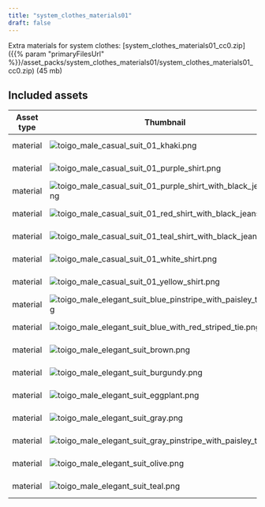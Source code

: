 ```yaml
---
title: "system_clothes_materials01"
draft: false
---
```


Extra materials for system clothes: [system_clothes_materials01_cc0.zip]({{% param "primaryFilesUrl" %}}/asset_packs/system_clothes_materials01/system_clothes_materials01_cc0.zip) (45 mb)


## Included assets

| Asset type | Thumbnail | Asset name | Author | Source | License |
| ---------- | --------- | ---------- | ------ | ------ | ------- |
| material | ![toigo_male_casual_suit_01_khaki.png](toigo_male_casual_suit_01_khaki.png) | toigo_male_casual_suit_01_khaki | MargaretToigo | [asset repo](http://www.makehumancommunity.org/node/996) | CC0 |
| material | ![toigo_male_casual_suit_01_purple_shirt.png](toigo_male_casual_suit_01_purple_shirt.png) | toigo_male_casual_suit_01_purple_shirt | MargaretToigo | [asset repo](http://www.makehumancommunity.org/node/999) | CC0 |
| material | ![toigo_male_casual_suit_01_purple_shirt_with_black_jeans.png](toigo_male_casual_suit_01_purple_shirt_with_black_jeans.png) | toigo_male_casual_suit_01_purple_shirt_with_black_jeans | MargaretToigo | [asset repo](http://www.makehumancommunity.org/node/998) | CC0 |
| material | ![toigo_male_casual_suit_01_red_shirt_with_black_jeans.png](toigo_male_casual_suit_01_red_shirt_with_black_jeans.png) | toigo_male_casual_suit_01_red_shirt_with_black_jeans | MargaretToigo | [asset repo](http://www.makehumancommunity.org/node/997) | CC0 |
| material | ![toigo_male_casual_suit_01_teal_shirt_with_black_jeans.png](toigo_male_casual_suit_01_teal_shirt_with_black_jeans.png) | toigo_male_casual_suit_01_teal_shirt_with_black_jeans | MargaretToigo | [asset repo](http://www.makehumancommunity.org/node/1001) | CC0 |
| material | ![toigo_male_casual_suit_01_white_shirt.png](toigo_male_casual_suit_01_white_shirt.png) | toigo_male_casual_suit_01_white_shirt | MargaretToigo | [asset repo](http://www.makehumancommunity.org/node/1002) | CC0 |
| material | ![toigo_male_casual_suit_01_yellow_shirt.png](toigo_male_casual_suit_01_yellow_shirt.png) | toigo_male_casual_suit_01_yellow_shirt | MargaretToigo | [asset repo](http://www.makehumancommunity.org/node/1004) | CC0 |
| material | ![toigo_male_elegant_suit_blue_pinstripe_with_paisley_tie.png](toigo_male_elegant_suit_blue_pinstripe_with_paisley_tie.png) | toigo_male_elegant_suit_blue_pinstripe_with_paisley_tie | MargaretToigo | [asset repo](http://www.makehumancommunity.org/node/990) | CC0 |
| material | ![toigo_male_elegant_suit_blue_with_red_striped_tie.png](toigo_male_elegant_suit_blue_with_red_striped_tie.png) | toigo_male_elegant_suit_blue_with_red_striped_tie | MargaretToigo | [asset repo](http://www.makehumancommunity.org/node/983) | CC0 |
| material | ![toigo_male_elegant_suit_brown.png](toigo_male_elegant_suit_brown.png) | toigo_male_elegant_suit_brown | MargaretToigo | [asset repo](http://www.makehumancommunity.org/node/984) | CC0 |
| material | ![toigo_male_elegant_suit_burgundy.png](toigo_male_elegant_suit_burgundy.png) | toigo_male_elegant_suit_burgundy | MargaretToigo | [asset repo](http://www.makehumancommunity.org/node/985) | CC0 |
| material | ![toigo_male_elegant_suit_eggplant.png](toigo_male_elegant_suit_eggplant.png) | toigo_male_elegant_suit_eggplant | MargaretToigo | [asset repo](http://www.makehumancommunity.org/node/986) | CC0 |
| material | ![toigo_male_elegant_suit_gray.png](toigo_male_elegant_suit_gray.png) | toigo_male_elegant_suit_gray | MargaretToigo | [asset repo](http://www.makehumancommunity.org/node/987) | CC0 |
| material | ![toigo_male_elegant_suit_gray_pinstripe_with_paisley_tie.png](toigo_male_elegant_suit_gray_pinstripe_with_paisley_tie.png) | toigo_male_elegant_suit_gray_pinstripe_with_paisley_tie | MargaretToigo | [asset repo](http://www.makehumancommunity.org/node/989) | CC0 |
| material | ![toigo_male_elegant_suit_olive.png](toigo_male_elegant_suit_olive.png) | toigo_male_elegant_suit_olive | MargaretToigo | [asset repo](http://www.makehumancommunity.org/node/988) | CC0 |
| material | ![toigo_male_elegant_suit_teal.png](toigo_male_elegant_suit_teal.png) | toigo_male_elegant_suit_teal | MargaretToigo | [asset repo](http://www.makehumancommunity.org/node/991) | CC0 |

